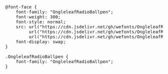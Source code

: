 <pre>
@font-face {
    font-family: "OngleleafRadioBallpen";
    font-weight: 300;
    font-style: normal;
    src: url("https://cdn.jsdelivr.net/gh/wefonts/OngleleafRadioBallpen/OngleleafRadioBallpen.woff2") format("woff2"),
         url("https://cdn.jsdelivr.net/gh/wefonts/OngleleafRadioBallpen/OngleleafRadioBallpen.woff") format("woff"),
         url("https://cdn.jsdelivr.net/gh/wefonts/OngleleafRadioBallpen/OngleleafRadioBallpen.ttf") format("truetype");
    font-display: swap;
}

.OngleleafRadioBallpen {
    font-family: "OngleleafRadioBallpen";
}
  
</pre>
